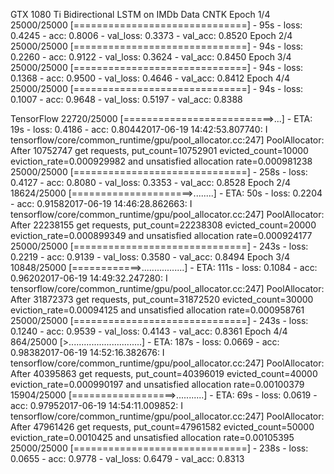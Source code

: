 GTX 1080 Ti
Bidirectional LSTM on IMDb Data
CNTK
Epoch 1/4
25000/25000 [==============================] - 95s - loss: 0.4245 - acc: 0.8006 - val_loss: 0.3373 - val_acc: 0.8520
Epoch 2/4
25000/25000 [==============================] - 94s - loss: 0.2260 - acc: 0.9122 - val_loss: 0.3624 - val_acc: 0.8450
Epoch 3/4
25000/25000 [==============================] - 94s - loss: 0.1368 - acc: 0.9500 - val_loss: 0.4646 - val_acc: 0.8412
Epoch 4/4
25000/25000 [==============================] - 94s - loss: 0.1007 - acc: 0.9648 - val_loss: 0.5197 - val_acc: 0.8388

TensorFlow
22720/25000 [==========================>...] - ETA: 19s - loss: 0.4186 - acc: 0.80442017-06-19 14:42:53.807740: I tensorflow/core/common_runtime/gpu/pool_allocator.cc:247] PoolAllocator: After 10752747 get requests, put_count=10752901 evicted_count=10000 eviction_rate=0.000929982 and unsatisfied allocation rate=0.000981238
25000/25000 [==============================] - 258s - loss: 0.4127 - acc: 0.8080 - val_loss: 0.3353 - val_acc: 0.8528
Epoch 2/4
18624/25000 [=====================>........] - ETA: 50s - loss: 0.2204 - acc: 0.91582017-06-19 14:46:28.862663: I tensorflow/core/common_runtime/gpu/pool_allocator.cc:247] PoolAllocator: After 22238155 get requests, put_count=22238308 evicted_count=20000 eviction_rate=0.000899349 and unsatisfied allocation rate=0.000924177
25000/25000 [==============================] - 243s - loss: 0.2219 - acc: 0.9139 - val_loss: 0.3580 - val_acc: 0.8494
Epoch 3/4
10848/25000 [============>.................] - ETA: 111s - loss: 0.1084 - acc: 0.96202017-06-19 14:49:32.247280: I tensorflow/core/common_runtime/gpu/pool_allocator.cc:247] PoolAllocator: After 31872373 get requests, put_count=31872520 evicted_count=30000 eviction_rate=0.00094125 and unsatisfied allocation rate=0.000958761
25000/25000 [==============================] - 243s - loss: 0.1240 - acc: 0.9539 - val_loss: 0.4143 - val_acc: 0.8361
Epoch 4/4
  864/25000 [>.............................] - ETA: 187s - loss: 0.0669 - acc: 0.98382017-06-19 14:52:16.382676: I tensorflow/core/common_runtime/gpu/pool_allocator.cc:247] PoolAllocator: After 40395863 get requests, put_count=40396019 evicted_count=40000 eviction_rate=0.000990197 and unsatisfied allocation rate=0.00100379
  15904/25000 [==================>...........] - ETA: 69s - loss: 0.0619 - acc: 0.97952017-06-19 14:54:11.009852: I tensorflow/core/common_runtime/gpu/pool_allocator.cc:247] PoolAllocator: After 47961426 get requests, put_count=47961582 evicted_count=50000 eviction_rate=0.0010425 and unsatisfied allocation rate=0.00105395
  25000/25000 [==============================] - 238s - loss: 0.0655 - acc: 0.9778 - val_loss: 0.6479 - val_acc: 0.8313


